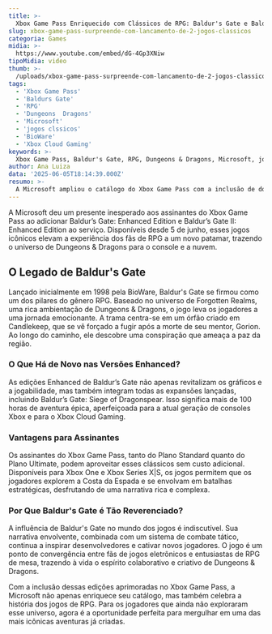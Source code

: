 ```yaml
---
title: >-
  Xbox Game Pass Enriquecido com Clássicos de RPG: Baldur's Gate e Baldur's Gate II
slug: xbox-game-pass-surpreende-com-lancamento-de-2-jogos-classicos
categoria: Games
midia: >-
  https://www.youtube.com/embed/dG-4Gp3XNiw
tipoMidia: video
thumb: >-
  /uploads/xbox-game-pass-surpreende-com-lancamento-de-2-jogos-classicos-preview.jpg
tags:
  - 'Xbox Game Pass'
  - 'Baldurs Gate'
  - 'RPG'
  - 'Dungeons  Dragons'
  - 'Microsoft'
  - 'jogos clssicos'
  - 'BioWare'
  - 'Xbox Cloud Gaming'
keywords: >-
  Xbox Game Pass, Baldur's Gate, RPG, Dungeons & Dragons, Microsoft, jogos clássicos, BioWare, Xbox Cloud Gaming
author: Ana Luiza
data: '2025-06-05T18:14:39.000Z'
resumo: >-
  A Microsoft ampliou o catálogo do Xbox Game Pass com a inclusão de dois clássicos aclamados do RPG, Baldur's Gate: Enhanced Edition e Baldur's Gate II: Enhanced Edition. Descubra como essas adições oferecem uma experiência imersiva para os fãs de Dungeons & Dragons.
---
```


A Microsoft deu um presente inesperado aos assinantes do Xbox Game Pass ao adicionar Baldur’s Gate: Enhanced Edition e Baldur’s Gate II: Enhanced Edition ao serviço. Disponíveis desde 5 de junho, esses jogos icônicos elevam a experiência dos fãs de RPG a um novo patamar, trazendo o universo de Dungeons & Dragons para o console e a nuvem.

## O Legado de Baldur's Gate

Lançado inicialmente em 1998 pela BioWare, Baldur's Gate se firmou como um dos pilares do gênero RPG. Baseado no universo de Forgotten Realms, uma rica ambientação de Dungeons & Dragons, o jogo leva os jogadores a uma jornada emocionante. A trama centra-se em um órfão criado em Candlekeep, que se vê forçado a fugir após a morte de seu mentor, Gorion. Ao longo do caminho, ele descobre uma conspiração que ameaça a paz da região.

### O Que Há de Novo nas Versões Enhanced?

As edições Enhanced de Baldur’s Gate não apenas revitalizam os gráficos e a jogabilidade, mas também integram todas as expansões lançadas, incluindo Baldur’s Gate: Siege of Dragonspear. Isso significa mais de 100 horas de aventura épica, aperfeiçoada para a atual geração de consoles Xbox e para o Xbox Cloud Gaming.

### Vantagens para Assinantes

Os assinantes do Xbox Game Pass, tanto do Plano Standard quanto do Plano Ultimate, podem aproveitar esses clássicos sem custo adicional. Disponíveis para Xbox One e Xbox Series X|S, os jogos permitem que os jogadores explorem a Costa da Espada e se envolvam em batalhas estratégicas, desfrutando de uma narrativa rica e complexa.

### Por Que Baldur's Gate é Tão Reverenciado?

A influência de Baldur's Gate no mundo dos jogos é indiscutível. Sua narrativa envolvente, combinada com um sistema de combate tático, continua a inspirar desenvolvedores e cativar novos jogadores. O jogo é um ponto de convergência entre fãs de jogos eletrônicos e entusiastas de RPG de mesa, trazendo à vida o espírito colaborativo e criativo de Dungeons & Dragons.

Com a inclusão dessas edições aprimoradas no Xbox Game Pass, a Microsoft não apenas enriquece seu catálogo, mas também celebra a história dos jogos de RPG. Para os jogadores que ainda não exploraram esse universo, agora é a oportunidade perfeita para mergulhar em uma das mais icônicas aventuras já criadas.